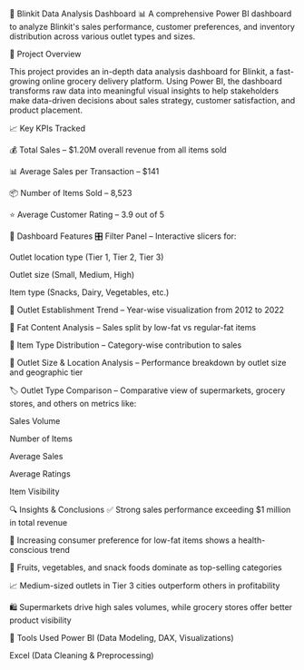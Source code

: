 🛒 Blinkit Data Analysis Dashboard 📊
A comprehensive Power BI dashboard to analyze Blinkit's sales performance, customer preferences, and inventory distribution across various outlet types and sizes.


📌 Project Overview

This project provides an in-depth data analysis dashboard for Blinkit, a fast-growing online grocery delivery platform. Using Power BI, the dashboard transforms raw data into meaningful visual insights to help stakeholders make data-driven decisions about sales strategy, customer satisfaction, and product placement.

📈 Key KPIs Tracked

💰 Total Sales – $1.20M overall revenue from all items sold

📊 Average Sales per Transaction – $141

📦 Number of Items Sold – 8,523

⭐ Average Customer Rating – 3.9 out of 5

🚀 Dashboard Features
🎛️ Filter Panel – Interactive slicers for:

Outlet location type (Tier 1, Tier 2, Tier 3)

Outlet size (Small, Medium, High)

Item type (Snacks, Dairy, Vegetables, etc.)

📅 Outlet Establishment Trend – Year-wise visualization from 2012 to 2022

🥛 Fat Content Analysis – Sales split by low-fat vs regular-fat items

📂 Item Type Distribution – Category-wise contribution to sales

🏬 Outlet Size & Location Analysis – Performance breakdown by outlet size and geographic tier

🏷️ Outlet Type Comparison – Comparative view of supermarkets, grocery stores, and others on metrics like:

Sales Volume

Number of Items

Average Sales

Average Ratings

Item Visibility

🔍 Insights & Conclusions
✅ Strong sales performance exceeding $1 million in total revenue

🥗 Increasing consumer preference for low-fat items shows a health-conscious trend

🍎 Fruits, vegetables, and snack foods dominate as top-selling categories

📈 Medium-sized outlets in Tier 3 cities outperform others in profitability

🛍️ Supermarkets drive high sales volumes, while grocery stores offer better product visibility

🧰 Tools Used
Power BI (Data Modeling, DAX, Visualizations)

Excel (Data Cleaning & Preprocessing)


